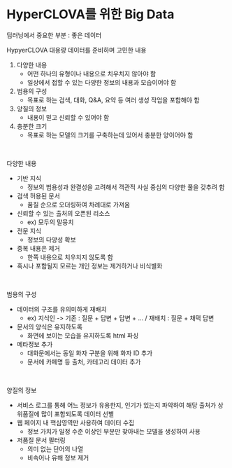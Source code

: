 # HyperCLOVA를 위한 Big Data

딥러닝에서 중요한 부분 : 좋은 데이터





HypyerCLOVA 대용량 데이터를 준비하며 고민한 내용

1. 다양한 내용
   - 어떤 하나의 유형이나 내용으로 치우치지 않아야 함
   - 일상에서 접할 수 있는 다양한 정보의 내용과 모습이어야 함
2. 범용의 구성
   - 목표로 하는 검색, 대화, Q&A, 요약 등 여러 생성 작업을 포함해야 함
3. 양질의 정보
   - 내용이 믿고 신뢰할 수 있어야 함
4. 충분한 크기
   - 목표로 하는 모델의 크기를 구축하는데 있어서 충분한 양이어야 함

​                 

다양한 내용

- 기반 지식
  - 정보의 범용성과 완결성을 고려해서 객관적 사실 중심의 다양한 풀을 갖추려 함
- 검색 허용된 문서
  - 품질 순으로 오더링하여 차례대로 가져옴
- 신뢰할 수 있는 출처의 오픈된 리소스
  - ex) 모두의 말뭉치
- 전문 지식
  - 정보의 다양성 확보
- 중복 내용은 제거
  - 한쪽 내용으로 치우치지 않도록 함
- 혹시나 포함될지 모르는 개인 정보는 제거하거나 비식별화

​      

범용의 구성

- 데이터의 구조를 유의미하게 재배치
  - ex) 지식인 -> 기존 : 질문 + 답변 + 답변 + ... / 재배치 : 질문 + 채택 답변
- 문서의 양식은 유지하도록
  - 화면에 보이는 모습을 유지하도록 html 파싱
- 메타정보 추가
  - 대화문에서는 동일 화자 구분을 위해 화자 ID 추가
  - 문서에 카페명 등 출처, 카테고리 데이터 추가

​     

양질의 정보

- 서비스 로그를 통해 어느 정보가 유용한지, 인기가 있는지 파악하여 해당 출처가 상위품질에 많이 포함되도록 데이터 선별
- 웹 페이지 내 핵심영역만 사용하여 데이터 수집
  - 정보 가치가 일정 수준 이상인 부분만 찾아내는 모델을 생성하여 사용
- 저품질 문서 필터링
  - 의미 없는 단어의 나열
  - 비속어나 유해 정보 제거